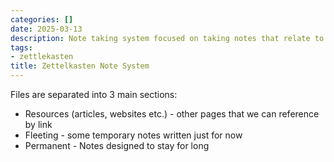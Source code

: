 ```yaml
---
categories: []
date: 2025-03-13
description: Note taking system focused on taking notes that relate to each other
tags:
- zettlekasten
title: Zettelkasten Note System
---
```


Files are separated into 3 main sections:

- Resources (articles, websites etc.) - other pages that we can reference by link
- Fleeting - some temporary notes written just for now
- Permanent - Notes designed to stay for long